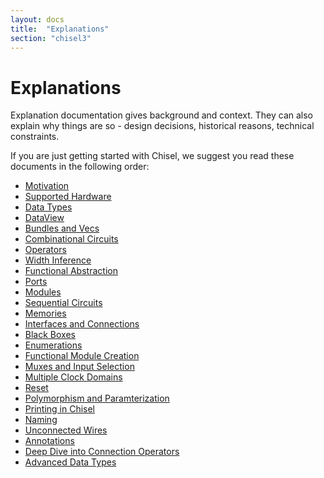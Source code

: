 ```yaml
---
layout: docs
title:  "Explanations"
section: "chisel3"
---
```


# Explanations

Explanation documentation gives background and context.
They can also explain why things are so - design decisions,
historical reasons, technical constraints.

If you are just getting started with Chisel, we suggest you
read these documents in the following order:

* [Motivation](motivation)
* [Supported Hardware](supported-hardware)
* [Data Types](data-types)
* [DataView](dataview)
* [Bundles and Vecs](bundles-and-vecs)
* [Combinational Circuits](combinational-circuits)
* [Operators](operators)
* [Width Inference](width-inference)
* [Functional Abstraction](functional-abstraction)
* [Ports](ports)
* [Modules](modules)
* [Sequential Circuits](sequential-circuits)
* [Memories](memories)
* [Interfaces and Connections](interfaces-and-connections)
* [Black Boxes](blackboxes)
* [Enumerations](chisel-enum)
* [Functional Module Creation](functional-module-creation)
* [Muxes and Input Selection](muxes-and-input-selection)
* [Multiple Clock Domains](multi-clock)
* [Reset](reset)
* [Polymorphism and Paramterization](polymorphism-and-parameterization)
* [Printing in Chisel](printing)
* [Naming](naming)
* [Unconnected Wires](unconnected-wires)
* [Annotations](annotations)
* [Deep Dive into Connection Operators](connection-operators)
* [Advanced Data Types](advanced-data-types)
